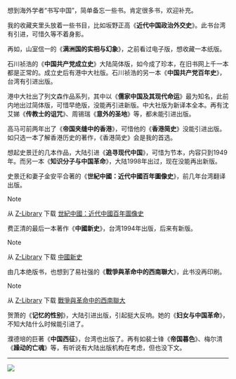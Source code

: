 想到海外学者“书写中国”，简单备忘一些书。肯定很多书，欢迎补充。

我的收藏夹里头放着一些书目，比如坂野正高《**近代中国政治外交史**》。此书台湾有引进，可惜久等不着身影。

再如，山室信一的《**满洲国的实相与幻象**》，之前看过电子版，想收藏一本纸版。

石川祯浩的《**中国共产党成立史**》大陆简体版，如今成了珍本，在旧书网上千一本都是正常的。成立史后有港中大社版。石川祯浩的另一本《**中国共产党百年史**》，台湾有引进出版。

港中大社出了列文森作品系列，其中以《**儒家中国及其现代命运**》最为知名，此前内地出过简体版，可惜早绝版，没能再引进新版。中大社版为新译本全本。再有沈艾娣《**传教士的诅咒**》、周锡瑞《**意外的圣地**》等，都未能引进出版。

高马可前两年出了《**帝国夹缝中的香港**》，可惜他的《**香港简史**》没能引进出版。如只选一本了解香港历史的著作，《香港简史》会是我的首选。

想起史景迁的几本作品，大陆引进《**追寻现代中国**》，可惜为节本，内容只到1949年。而另一本《**知识分子与中国革命**》，大陆1998年出过，现在没能再出新版。

史景迁和妻子金安平合著的《**世紀中國：近代中國百年圖像史**》，前几年台湾翻译出版。
> [!NOTE]
> 从 [Z-Library](https://singlelogin.re/) 下载 [世紀中國：近代中國百年圖像史](https://zh.singlelogin.re/book/5867669/e88a3d)

费正清的最后一本著作《**中國新史**》，台湾1994年出版，后来有新版。
> [!NOTE]
> 从 [Z-Library](https://singlelogin.re/) 下载 [中國新史](https://zh.singlelogin.re/book/21086235/bc422c/)

由几本绝版书​，也想到了易社强的《**戰爭與革命中的西南聯大**》，此书没再印刷。
> [!NOTE]
> 从 [Z-Library](https://singlelogin.re/) 下载 [戰爭與革命中的西南聯大](https://zh.singlelogin.re/book/5557020/b9fe4e/)

贺萧的《**记忆的性别**》，大陆引进出版，引起挺大反响。她的《**妇女与中国革命**》，不知大陆什么时候能引进了。

濮德培的巨著《**中国西征**》，台湾也出版了。再有如裴士锋《**帝国暮色**》、梅尔清《**躁动的亡魂**》等，有听说有大陆出版机构在考虑，但也没下文。

---

![](https://img.shields.io/badge/反转阅读-微信公众号-00b86c)
